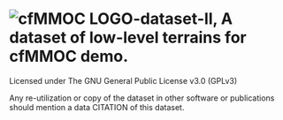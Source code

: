 # ![cfMMOC LOGO](https://github.com/cfmmoc/cfmmoc/blob/master/cfmmoc.png)-dataset-ll, A dataset of low-level terrains for cfMMOC demo.
Licensed under The GNU General Public License v3.0 (GPLv3)

Any re-utilization or copy of the dataset in other software or publications should mention a data CITATION of this dataset.
